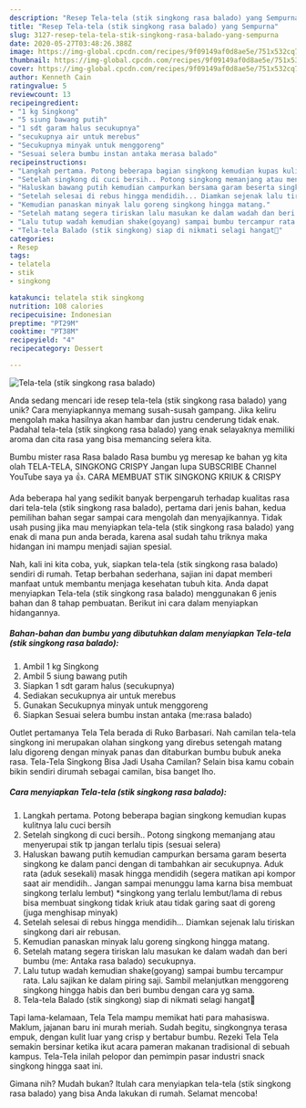 ```yaml
---
description: "Resep Tela-tela (stik singkong rasa balado) yang Sempurna"
title: "Resep Tela-tela (stik singkong rasa balado) yang Sempurna"
slug: 3127-resep-tela-tela-stik-singkong-rasa-balado-yang-sempurna
date: 2020-05-27T03:48:26.388Z
image: https://img-global.cpcdn.com/recipes/9f09149af0d8ae5e/751x532cq70/tela-tela-stik-singkong-rasa-balado-foto-resep-utama.jpg
thumbnail: https://img-global.cpcdn.com/recipes/9f09149af0d8ae5e/751x532cq70/tela-tela-stik-singkong-rasa-balado-foto-resep-utama.jpg
cover: https://img-global.cpcdn.com/recipes/9f09149af0d8ae5e/751x532cq70/tela-tela-stik-singkong-rasa-balado-foto-resep-utama.jpg
author: Kenneth Cain
ratingvalue: 5
reviewcount: 13
recipeingredient:
- "1 kg Singkong"
- "5 siung bawang putih"
- "1 sdt garam halus secukupnya"
- "secukupnya air untuk merebus"
- "Secukupnya minyak untuk menggoreng"
- "Sesuai selera bumbu instan antaka merasa balado"
recipeinstructions:
- "Langkah pertama. Potong beberapa bagian singkong kemudian kupas kulitnya lalu cuci bersih"
- "Setelah singkong di cuci bersih.. Potong singkong memanjang atau menyerupai stik tp jangan terlalu tipis (sesuai selera)"
- "Haluskan bawang putih kemudian campurkan bersama garam beserta singkong ke dalam panci dengan di tambahkan air secukupnya. Aduk rata (aduk sesekali) masak hingga mendidih (segera matikan api kompor saat air mendidih.. Jangan sampai menunggu lama karna bisa membuat singkong terlalu lembut) *singkong yang terlalu lembut/lama di rebus bisa membuat singkong tidak kriuk atau tidak garing saat di goreng (juga menghisap minyak)"
- "Setelah selesai di rebus hingga mendidih... Diamkan sejenak lalu tiriskan singkong dari air rebusan."
- "Kemudian panaskan minyak lalu goreng singkong hingga matang."
- "Setelah matang segera tiriskan lalu masukan ke dalam wadah dan beri bumbu (me: Antaka rasa balado) secukupnya."
- "Lalu tutup wadah kemudian shake(goyang) sampai bumbu tercampur rata. Lalu sajikan ke dalam piring saji. Sambil melanjutkan menggoreng singkong hingga habis dan beri bumbu dengan cara yg sama."
- "Tela-tela Balado (stik singkong) siap di nikmati selagi hangat💚"
categories:
- Resep
tags:
- telatela
- stik
- singkong

katakunci: telatela stik singkong 
nutrition: 108 calories
recipecuisine: Indonesian
preptime: "PT29M"
cooktime: "PT38M"
recipeyield: "4"
recipecategory: Dessert

---
```



![Tela-tela (stik singkong rasa balado)](https://img-global.cpcdn.com/recipes/9f09149af0d8ae5e/751x532cq70/tela-tela-stik-singkong-rasa-balado-foto-resep-utama.jpg)

Anda sedang mencari ide resep tela-tela (stik singkong rasa balado) yang unik? Cara menyiapkannya memang susah-susah gampang. Jika keliru mengolah maka hasilnya akan hambar dan justru cenderung tidak enak. Padahal tela-tela (stik singkong rasa balado) yang enak selayaknya memiliki aroma dan cita rasa yang bisa memancing selera kita.

Bumbu mister rasa Rasa balado Rasa bumbu yg meresap ke bahan yg kita olah TELA-TELA, SINGKONG CRISPY Jangan lupa SUBSCRIBE Channel YouTube saya ya 👍. CARA MEMBUAT STIK SINGKONG KRIUK &amp; CRISPY

Ada beberapa hal yang sedikit banyak berpengaruh terhadap kualitas rasa dari tela-tela (stik singkong rasa balado), pertama dari jenis bahan, kedua pemilihan bahan segar sampai cara mengolah dan menyajikannya. Tidak usah pusing jika mau menyiapkan tela-tela (stik singkong rasa balado) yang enak di mana pun anda berada, karena asal sudah tahu triknya maka hidangan ini mampu menjadi sajian spesial.


Nah, kali ini kita coba, yuk, siapkan tela-tela (stik singkong rasa balado) sendiri di rumah. Tetap berbahan sederhana, sajian ini dapat memberi manfaat untuk membantu menjaga kesehatan tubuh kita. Anda dapat menyiapkan Tela-tela (stik singkong rasa balado) menggunakan 6 jenis bahan dan 8 tahap pembuatan. Berikut ini cara dalam menyiapkan hidangannya.

<!--inarticleads1-->

##### Bahan-bahan dan bumbu yang dibutuhkan dalam menyiapkan Tela-tela (stik singkong rasa balado):

1. Ambil 1 kg Singkong
1. Ambil 5 siung bawang putih
1. Siapkan 1 sdt garam halus (secukupnya)
1. Sediakan secukupnya air untuk merebus
1. Gunakan Secukupnya minyak untuk menggoreng
1. Siapkan Sesuai selera bumbu instan antaka (me:rasa balado)


Outlet pertamanya Tela Tela berada di Ruko Barbasari. Nah camilan tela-tela singkong ini merupakan olahan singkong yang direbus setengah matang lalu digoreng dengan minyak panas dan ditaburkan bumbu bubuk aneka rasa. Tela-Tela Singkong Bisa Jadi Usaha Camilan? Selain bisa kamu cobain bikin sendiri dirumah sebagai camilan, bisa banget lho. 

<!--inarticleads2-->

##### Cara menyiapkan Tela-tela (stik singkong rasa balado):

1. Langkah pertama. Potong beberapa bagian singkong kemudian kupas kulitnya lalu cuci bersih
1. Setelah singkong di cuci bersih.. Potong singkong memanjang atau menyerupai stik tp jangan terlalu tipis (sesuai selera)
1. Haluskan bawang putih kemudian campurkan bersama garam beserta singkong ke dalam panci dengan di tambahkan air secukupnya. Aduk rata (aduk sesekali) masak hingga mendidih (segera matikan api kompor saat air mendidih.. Jangan sampai menunggu lama karna bisa membuat singkong terlalu lembut) *singkong yang terlalu lembut/lama di rebus bisa membuat singkong tidak kriuk atau tidak garing saat di goreng (juga menghisap minyak)
1. Setelah selesai di rebus hingga mendidih... Diamkan sejenak lalu tiriskan singkong dari air rebusan.
1. Kemudian panaskan minyak lalu goreng singkong hingga matang.
1. Setelah matang segera tiriskan lalu masukan ke dalam wadah dan beri bumbu (me: Antaka rasa balado) secukupnya.
1. Lalu tutup wadah kemudian shake(goyang) sampai bumbu tercampur rata. Lalu sajikan ke dalam piring saji. Sambil melanjutkan menggoreng singkong hingga habis dan beri bumbu dengan cara yg sama.
1. Tela-tela Balado (stik singkong) siap di nikmati selagi hangat💚


Tapi lama-kelamaan, Tela Tela mampu memikat hati para mahasiswa. Maklum, jajanan baru ini murah meriah. Sudah begitu, singkongnya terasa empuk, dengan kulit luar yang crisp y bertabur bumbu. Rezeki Tela Tela semakin bersinar ketika ikut acara pameran makanan tradisional di sebuah kampus. Tela-Tela inilah pelopor dan pemimpin pasar industri snack singkong hingga saat ini. 

Gimana nih? Mudah bukan? Itulah cara menyiapkan tela-tela (stik singkong rasa balado) yang bisa Anda lakukan di rumah. Selamat mencoba!
